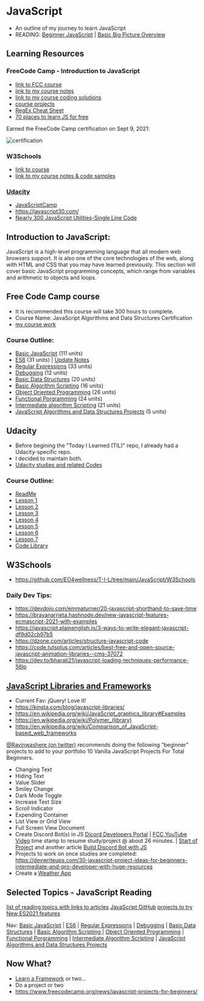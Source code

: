# JavaScript
* An outline of my journey to learn JavaScript 
* READING: [Beginner JavaScript](https://dev.to/axlyaguana11/concepts-you-need-to-know-if-you-are-a-javascript-beginner-5am0) | [Basic Big Picture Overview](https://medium.com/geekculture/all-you-need-to-know-about-javascript-143fba311477)

## Learning Resources 
### FreeCode Camp - Introduction to JavaScript
 - [link to FCC course](https://www.freecodecamp.org/learn/javascript-algorithms-and-data-structures/)
 - [link to my course notes](https://github.com/EO4wellness/T-I-L/tree/main/JavaScript/freecodecamp-notes)
 - [link to my course coding solutions](https://github.com/EO4wellness/T-I-L/tree/main/JavaScript/freecodecamp-exercises)
 - [course projects](https://github.com/EO4wellness/T-I-L/tree/main/JavaScript/freecodecamp-exercises/10.JavaScriptAlgorithmsDataStructureProjects)
 - [RegEx Cheat Sheet](https://code.tutsplus.com/tutorials/a-simple-regex-cheat-sheet--cms-31278)
 - [70 places to learn JS for free](https://devdojo.com/shreya/learn-javascript)

Earned the FreeCode Camp certification on Sept 9, 2021: 

![certification](https://www.freecodecamp.org/certification/fcc82f28646-b371-4d60-b44c-2a1e6e85fbd9/javascript-algorithms-and-data-structures)



### W3Schools
-  [link to course](https://www.w3schools.com/js/default.asp)
-  [link to my course notes & code samples](https://github.com/EO4wellness/T-I-L/tree/main/JavaScript/W3Schools)
### [Udacity](https://github.com/EO4wellness/leary-leerie/tree/master/Intro-to-JavaScript)
* [JavaScriptCamp](https://www.jscamp.app/docs/javascript00)
* https://javascript30.com/
* [Nearly 300 JavaScript Utilities-Single Line Code](https://1loc.dev/)

## Introduction to JavaScript:
JavaScript is a high-level programming language that all modern web browsers support. It is also one of the core technologies of the web, along with HTML and CSS that you may have learned previously. This section will cover basic JavaScript programming concepts, which range from variables and arithmetic to objects and loops.

## Free Code Camp course
* It is recommended this course will take 300 hours to complete. 
* Course Name: JavaScript Algorithms and Data Structures Certification
* [my course work](https://github.com/EO4wellness/T-I-L/tree/main/JavaScript/freecodecamp-notes)

### Course Outline: 
* [Basic JavaScript](https://github.com/EO4wellness/T-I-L/blob/main/JavaScript/freecodecamp-notes/01_Basic-JavaScript.md) (111 units)
* [ES6](https://github.com/EO4wellness/T-I-L/blob/main/JavaScript/freecodecamp-notes/02_ES6.md) (31 units) | [Update Notes](https://medium.com/swlh/array-helper-methods-in-es6-28fc5e5a5dc9)
* [Regular Expressions](https://github.com/EO4wellness/T-I-L/blob/main/JavaScript/freecodecamp-notes/03_Regular-Expressions.md) (33 units) 
* [Debugging](https://github.com/EO4wellness/T-I-L/blob/main/JavaScript/freecodecamp-notes/04_Debugging.md) (12 units)
* [Basic Data Structures](https://github.com/EO4wellness/T-I-L/blob/main/JavaScript/freecodecamp-notes/05_Basic-Data-Structures.md) (20 units)
* [Basic Algorithm Scripting](https://github.com/EO4wellness/T-I-L/blob/main/JavaScript/freecodecamp-notes/06_Basic-Algorithm-Scripting.md) (16 units)
* [Object Oriented Programming](https://github.com/EO4wellness/T-I-L/blob/main/JavaScript/freecodecamp-notes/07_Object-Oriented-Programming.md) (26 units)
* [Functional Porgramming](https://github.com/EO4wellness/T-I-L/blob/main/JavaScript/freecodecamp-notes/08_Functional-Porgramming.md) (24 units)
* [Intermediate algorithm Scripting](https://github.com/EO4wellness/T-I-L/blob/main/JavaScript/freecodecamp-notes/09_Intermediate-Algorithm-Scripting.md) (21 units)
* [JavaScript Algorithms and Data Structures Projects](https://github.com/EO4wellness/T-I-L/blob/main/JavaScript/freecodecamp-notes/10_JavaScript-Algorithms-and-Data-Structures-Projects.md) (5 units) 


## Udacity
* Before begining the "Today I Learned (TIL)" repo, I already had a Udacity-specific repo.  
* I decided to maintain both. 
* [Udacity studies and related Codes](https://github.com/EO4wellness/leary-leerie/tree/master/JavaScript)

### Course Outline: 
* [ReadMe](https://github.com/EO4wellness/leary-leerie/tree/master/JavaScript)
* [Lesson 1](https://github.com/EO4wellness/leary-leerie/blob/master/JavaScript/Lesson1.md)
* [Lesson 2](https://github.com/EO4wellness/leary-leerie/blob/master/JavaScript/Lesson2.md)
* [Lesson 3](https://github.com/EO4wellness/leary-leerie/blob/master/JavaScript/Lesson3.md)
* [Lesson 4](https://github.com/EO4wellness/leary-leerie/blob/master/JavaScript/Lesson4.md)
* [Lesson 5](https://github.com/EO4wellness/leary-leerie/blob/master/JavaScript/Lesson5.md)
* [Lesson 6](https://github.com/EO4wellness/leary-leerie/blob/master/JavaScript/Lesson6.md)
* [Lesson 7](https://github.com/EO4wellness/leary-leerie/blob/master/JavaScript/Lesson7.md)
* [Code Library](https://github.com/EO4wellness/leary-leerie/blob/master/JavaScript/code%20samples/Readme.md)

## W3Schools 
* https://github.com/EO4wellness/T-I-L/tree/main/JavaScript/W3Schools


### Daily Dev Tips:
* https://devdojo.com/emmaturner/20-javascript-shorthand-to-save-time
* https://brayanarrieta.hashnode.dev/new-javascript-features-ecmascript-2021-with-examples
* https://javascript.plainenglish.io/3-ways-to-write-elegant-javascript-df9d02cb97b5
* https://dzone.com/articles/structure-javascript-code
* https://code.tutsplus.com/articles/best-free-and-open-source-javascript-animation-libraries--cms-37072
* https://dev.to/bharati21/javascript-loading-techniques-performance-56lp

## [JavaScript Libraries and Frameworks](https://en.wikipedia.org/wiki/List_of_JavaScript_libraries)
* Current Fav: jQuery! Love it! 
* https://kinsta.com/blog/javascript-libraries/ 
* https://en.wikipedia.org/wiki/JavaScript_graphics_library#Examples
* https://en.wikipedia.org/wiki/Polymer_(library)
* https://en.wikipedia.org/wiki/Comparison_of_JavaScript-based_web_frameworks


[@Ravinwashere (on twitter)](https://twitter.com/ravinwashere/status/1370249223057281025) recommends doing the following "beginner" projects to add to your portfolio
10 Vanilla JavaScript Projects For Total Beginners.
- Changing Text
- Hiding Text
- Value Slider
- Smiley Change
- Dark Mode Toggle
- Increase Text Size
- Scroll Indicator
- Expending Container
- List View or Grid View
- Full Screen View Document
- Create Discord Bot(s) in JS [Dicord Developers Portal](https://discord.com/developers/applications/823685318648660080/bot) | [FCC YouTube Video](https://www.youtube.com/watch?v=7rU_KyudGBY) time stamp to resume study/project @ about 26 minutes. | [Start of Project](https://replit.com/@EO4wellness/Encourage-Bot-JS-FCC#index.js) and another article [Build Discord Bot with JS](https://javascript.plainenglish.io/build-your-first-discord-bot-with-node-js-82d29ab0fa21)
- Projects to work on once studies are completed: https://devwriteups.com/30-javascript-project-ideas-for-beginners-intermediate-and-pro-developer-with-huge-resources 
- Create a [Weather App](https://nemotivity.dev/build-a-weather-app-with-javascript-ckqcc7foq02opd6s1gj7l8039)

## Selected Topics - JavaScript Reading
[list of reading topics with links to articles](https://github.com/EO4wellness/T-I-L/blob/main/JavaScript/topics-reading.md)
[JavaScript GitHub](https://trekhleb.hashnode.dev/top-33-javascript-projects-on-github-december-2020)
[projects to try](https://blog.vlddev.live/7-projects-ideas-to-build-as-a-beginner-web-developer-html-css-and-javascript-only)
[New ES2021 features](https://blog.logrocket.com/new-es2021-features-you-may-have-missed/)

Nav: [Basic JavaScript](https://github.com/EO4wellness/T-I-L/blob/main/JavaScript/freecodecamp-notes/Basic-JavaScript.md) | [ES6](https://github.com/EO4wellness/T-I-L/blob/main/JavaScript/freecodecamp-notes/ES6.md) | [Regular Expressions](https://github.com/EO4wellness/T-I-L/blob/main/JavaScript/freecodecamp-notes/Regular-Expressions.md) |  [Debugging](https://github.com/EO4wellness/T-I-L/blob/main/JavaScript/freecodecamp-notes/Debugging.md) | [Basic Data Structures](https://github.com/EO4wellness/T-I-L/blob/main/JavaScript/freecodecamp-notes/05_Basic-Data-Structures.md) | [Basic Algorithm Scripting ](https://github.com/EO4wellness/T-I-L/blob/main/JavaScript/freecodecamp-notes/06_Basic-Algorithm-Scripting.md)|  [Object Oriented Programming](https://github.com/EO4wellness/T-I-L/blob/main/JavaScript/freecodecamp-notes/07_Object-Oriented-Programming.md) | [Functional Porgramming](https://github.com/EO4wellness/T-I-L/blob/main/JavaScript/freecodecamp-notes/08_Functional-Porgramming.md) | [Intermediate Algorithm Scripting](https://github.com/EO4wellness/T-I-L/blob/main/JavaScript/freecodecamp-notes/09_Intermediate-Algorithm-Scripting.md) | [JavaScript Algorithms and Data Structures Projects](https://github.com/EO4wellness/T-I-L/blob/main/JavaScript/freecodecamp-notes/10_JavaScript-Algorithms-and-Data-Structures-Projects.md)

## Now What? 
- [Learn a Framework](https://github.com/EO4wellness/T-I-L/tree/main/JavaScript/frameworks) or two...
- Do a project or two 
- https://www.freecodecamp.org/news/javascript-projects-for-beginners/ 
